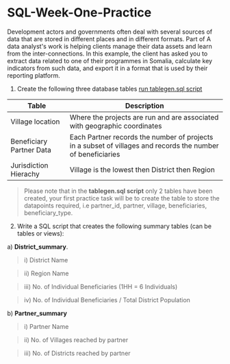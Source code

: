 # SQL-Week-One-Practice

Development actors and governments often deal with several sources of data that are stored in different places and in different formats. Part of A data analyst's work is helping clients manage their data assets and learn from the inter-connections. In this example, the client has asked you to extract data related to one of their programmes in Somalia, calculate key indicators from such data, and export it in a format that is used by their reporting platform. 

1) Create the following three database tables [run tablegen.sql script](https://drive.google.com/file/d/1N2CC2gtjQEPNuyrM7wIiO0P-ipqejgI6/view?usp=sharing)

Table|Description|
-----|-----------|
Village location | Where the projects are run and are associated with geographic coordinates|
Beneficiary Partner Data| Each Partner records the number of projects in a subset of villages and records the number of beneficiaries|
Jurisdiction Hierachy| Village is the lowest then District then Region|

> Please note that in the **tablegen.sql script** only 2 tables have been created, your first practice task will be to create the table to store the datapoints required, i.e partner_id, partner, village, beneficiaries, beneficiary_type. 

2. Write a SQL script that creates the following summary tables (can be tables or views): 

  a) ****District_summary****. 

> i) District Name 

> ii) Region Name 

> iii) No. of Individual Beneficiaries (1HH = 6 Individuals)

> iv) No. of Individual Beneficiaries / Total District Population

  b) ****Partner_summary**** 
 
> i) Partner Name

> ii) No. of Villages reached by partner 

> iii) No. of Districts reached by partner



